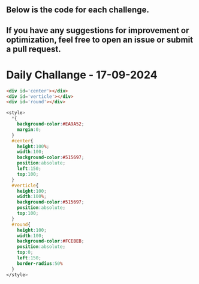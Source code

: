 ## Below is the code for each challenge. 
## If you have any suggestions for improvement or optimization, feel free to open an issue or submit a pull request.

# Daily Challange - 17-09-2024

```html
<div id='center'></div>
<div id='verticle'></div>
<div id='round'></div>
```

```css
<style>
  *{
    background-color:#EA9A52;
    margin:0;
  }
  #center{
    height:100%;
    width:100;
    background-color:#515697;
    position:absolute;
    left:150;
    top:100;
  }
  #verticle{
    height:100;
    width:100%;
    background-color:#515697;
    position:absolute;
    top:100;
  }
  #round{
    height:100;
    width:100;
    background-color:#FCEBEB;
    position:absolute;
    top:0;
    left:150;
    border-radius:50%
  }
</style>
```
